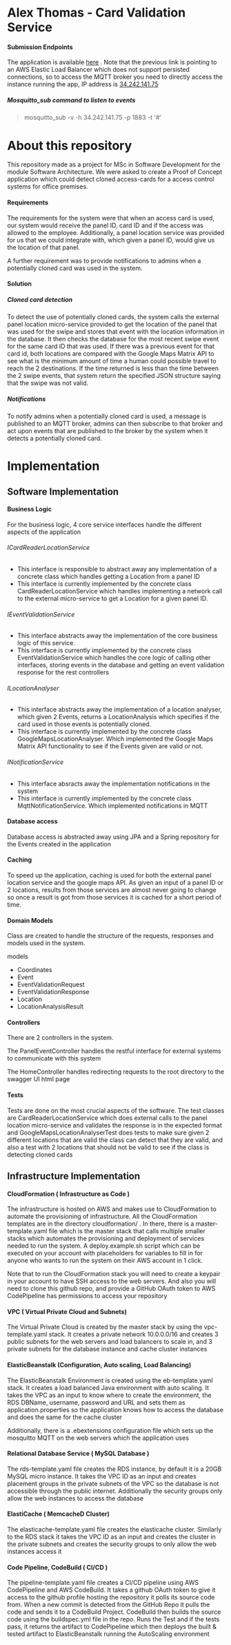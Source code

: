 # Alex Thomas - Card Validation Service
#### Submission Endpoints
The application is available [here](http://team-elas-1vkcb06lmpx7j.tpwsd6hcdr.eu-west-1.elasticbeanstalk.com/) . 
Note that the previous link is pointing to an AWS Elastic Load Balancer which does not support persisted connections, so
to access the MQTT broker you need to directly access the instance running the app, IP address is [34.242.141.75](http://34.242.141.75)

##### Mosquitto_sub command to listen to events
> mosquitto_sub -v -h 34.242.141.75 -p 1883 -t '#'


# About this repository
This repository made as a project for MSc in Software Development for the module Software Architecture. 
We were asked to create a Proof of Concept application which could detect cloned access-cards for a 
access control systems for office premises.

#### Requirements
The requirements for the system were that when an access card is used, our system would receive the panel ID, card ID 
and if the access was allowed to the employee. Additionally, a panel location service was provided for 
us that we could integrate with, which given a panel ID, would give us the location of that panel.

A further requirement was to provide notifications to admins when a potentially cloned card was used in
the system.

#### Solution
##### Cloned card detection
To detect the use of potentially cloned cards, the system calls the external panel location micro-service provided
to get the location of the panel that was used for the swipe and stores that event with the location information in the
database. It then checks the database for the most recent swipe event for the same card ID that was used. If there was a 
previous event for that card id, both locations are compared with the Google Maps Matrix API to see what is the minimum 
amount of time a human could possible travel to reach the 2 destinations. If the time returned is less than the time between
the 2 swipe events, that system return the specified JSON structure saying that the swipe was not valid.

##### Notifications
To notify admins when a potentially cloned card is used, a message is published to an MQTT broker, admins can then 
subscribe to that broker and act upon events that are published to the broker by the system when it detects a potentially
cloned card.


# Implementation
## Software Implementation

#### Business Logic
For the business logic, 4 core service interfaces handle the different aspects of the application
###### ICardReaderLocationService
  * This interface is responsible to abstract away any implementation of a concrete class which handles
  getting a Location from a panel ID
  * This interface is currently implemented by the concrete class CardReaderLocationService which handles
  implementing a network call to the external micro-service to get a Location for a given panel ID.
###### IEventValidationService 
  * This interface abstracts away the implementation of the core business logic of this service.
  * This interface is currently implemented by the concrete class EventValidationService which handles the core
  logic of calling other interfaces, storing events in the database and getting an event validation response for the 
  rest controllers
###### ILocationAnalyser
  * This interface abstracts away the implementation of a location analyser, which given 2 Events, returns a 
  LocationAnalysis which specifies if the card used in those events is potentially cloned.
  * This interface is currently implemented by the concrete class GoogleMapsLocationAnalyser. Which implemented the
  Google Maps Matrix API functionality to see if the Events given are valid or not.
###### INotificationService
  * This interface absracts away the implementation notifications in the system
  * This interface is currently implemented by the concrete class MqttNotificationService. Which implemented notifications
  in MQTT

#### Database access
Database access is abstracted away using JPA and a Spring repository for the Events created in the application

#### Caching
To speed up the application, caching is used for both the external panel location service and the google maps API.
As given an input of a panel ID or 2 locations, results from those services are almost never going to change so once
a result is got from those services it is cached for a short period of time.

#### Domain Models
Class are created to handle the structure of the requests, responses and models used in the system.

models
* Coordinates
* Event
* EventValidationRequest
* EventValidationResponse
* Location
* LocationAnalysisResult


#### Controllers
There are 2 controllers in the system. 

The PanelEventController handles the restful interface for external systems to communicate
with this system

The HomeController handles redirecting requests to the root directory to the swagger UI html page

#### Tests
Tests are done on the most crucial aspects of the software. The test classes are CardReaderLocationService which does external calls to the panel location micro-service
and validates the response is in the expected format and GoogleMapsLocationAnalyserTest does tests to make sure given 2 different locations
that are valid the class can detect that they are valid, and also a test with 2 locations that should not be valid to see if the class
is detecting cloned cards

## Infrastructure Implementation
#### CloudFormation ( Infrastructure as Code )
The infrastructure is hosted on AWS and makes use to CloudFormation to automate the provisioning of infrastructure.
All the CloudFormation templates are in the directory cloudformation/ . In there, there is a master-template.yaml file which 
is the master stack that calls multiple smaller stacks which automates the provisioning and deployment of services needed to run the system.
A deploy.example.sh script which can be executed on your account with placeholders for variables to fill in for anyone who wants to run the system 
on their AWS account in 1 click.

Note that to run the CloudFormation stack you will need to create a keypair in your account to have SSH access to the web
servers. And also you will need to clone this github repo, and provide a GitHub OAuth token to AWS CodePipeline has permissions
to access your repository

#### VPC ( Virtual Private Cloud and Subnets)
The Virtual Private Cloud is created by the master stack by using the vpc-template.yaml stack.
It creates a private network 10.0.0.0/16 and creates 3 public subnets for the web servers and load balancers to scale in,
and 3 private subnets for the database instance and cache cluster instances

#### ElasticBeanstalk (Configuration, Auto scaling, Load Balancing)
The ElasticBeanstalk Environment is created using the eb-template.yaml stack. It creates a load balanced Java environment with
auto scaling. It takes the VPC as an input to know where to create the environment, the RDS DBName, username, password and URL
and sets them as application.properties so the application knows how to access the database and does the same for the cache
cluster

Additionally, there is a .ebextensions configuration file which sets up the mosquitto MQTT on the web servers which the application
uses

#### Relational Database Service  ( MySQL Database )
The rds-template.yaml file creates the RDS instance, by default it is a 20GB MySQL micro instance. It takes the VPC ID as an 
 input and creates placement groups in the private subnets of the VPC so the database is not accessible through the public
 internet. Additionally the security groups only allow the web instances to access the database 

#### ElastiCache  ( MemcacheD Cluster)
The elasticache-template.yaml file creates the elasticache cluster. Similarly to the RDS stack it takes the VPC ID as an input
and creates the cluster in the private subnets and creates the security groups to only allow the web instances access it

#### Code Pipeline, CodeBuild ( CI/CD )
The pipeline-template.yaml file creates a CI/CD pipeline using AWS CodePipeline and AWS CodeBuild. It takes a github OAuth
token to give it access to the github profile hosting the repository it polls its source code from. When a new commit is detected
from the GitHub Repo it pulls the code and sends it to a CodeBuild Project. CodeBuild then builds the source code using the
buildspec.yml file in the repo. Runs the Test and if the tests pass, it returns the artifact to CodePipeline which then deploys the
built & tested artifact to ElasticBeanstalk running the AutoScaling environment